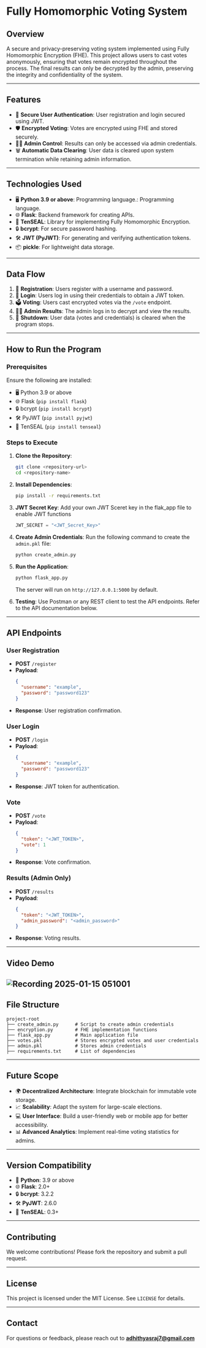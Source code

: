 # Fully Homomorphic Voting System

## Overview
A secure and privacy-preserving voting system implemented using Fully Homomorphic Encryption (FHE). This project allows users to cast votes anonymously, ensuring that votes remain encrypted throughout the process. The final results can only be decrypted by the admin, preserving the integrity and confidentiality of the system.

---

## Features
- 🔐 **Secure User Authentication**: User registration and login secured using JWT.
- 🛡️ **Encrypted Voting**: Votes are encrypted using FHE and stored securely.
- 🧑‍💼 **Admin Control**: Results can only be accessed via admin credentials.
- 🗑️ **Automatic Data Clearing**: User data is cleared upon system termination while retaining admin information.

---

## Technologies Used
- 🖥️ **Python 3.9 or above**: Programming language.: Programming language.
- 🌐 **Flask**: Backend framework for creating APIs.
- 🧬 **TenSEAL**: Library for implementing Fully Homomorphic Encryption.
- 🔒 **bcrypt**: For secure password hashing.
- 🛠️ **JWT (PyJWT)**: For generating and verifying authentication tokens.
- 📦 **pickle**: For lightweight data storage.

---

## Data Flow
1. 📝 **Registration**: Users register with a username and password.
2. 🔑 **Login**: Users log in using their credentials to obtain a JWT token.
3. 🗳️ **Voting**: Users cast encrypted votes via the `/vote` endpoint.
4. 🧑‍💼 **Admin Results**: The admin logs in to decrypt and view the results.
5. 💾 **Shutdown**: User data (votes and credentials) is cleared when the program stops.

---

## How to Run the Program

### Prerequisites
Ensure the following are installed:
- 🖥️ Python 3.9 or above
- 🌐 Flask (`pip install flask`)
- 🔒 bcrypt (`pip install bcrypt`)
- 🛠️ PyJWT (`pip install pyjwt`)
- 🧬 TenSEAL (`pip install tenseal`)

### Steps to Execute
1. **Clone the Repository**:
   ```bash
   git clone <repository-url>
   cd <repository-name>
   ```

2. **Install Dependencies**:
   ```bash
   pip install -r requirements.txt
   ```
   
3. **JWT Secret Key**:
   Add your own JWT Sceret key in the flak_app file to enable JWT functions
   ```flask_app.py
   JWT_SECRET = "<JWT_Secret_Key>"
   ```
   
4. **Create Admin Credentials**:
   Run the following command to create the `admin.pkl` file:
   ```bash
   python create_admin.py
   ```
   
5. **Run the Application**:
   ```bash
   python flask_app.py
   ```
   The server will run on `http://127.0.0.1:5000` by default.

6. **Testing**:
   Use Postman or any REST client to test the API endpoints. Refer to the API documentation below.

---

## API Endpoints

### **User Registration**
- **POST** `/register`
- **Payload**:
  ```json
  {
    "username": "example",
    "password": "password123"
  }
  ```
- **Response**: User registration confirmation.

### **User Login**
- **POST** `/login`
- **Payload**:
  ```json
  {
    "username": "example",
    "password": "password123"
  }
  ```
- **Response**: JWT token for authentication.

### **Vote**
- **POST** `/vote`
- **Payload**:
  ```json
  {
    "token": "<JWT_TOKEN>",
    "vote": 1
  }
  ```
- **Response**: Vote confirmation.

### **Results** (Admin Only)
- **POST** `/results`
- **Payload**:
  ```json
  {
    "token": "<JWT_TOKEN>",
    "admin_password": "<admin_password>"
  }
  ```
- **Response**: Voting results.

---
## Video Demo
![Recording 2025-01-15 051001](https://github.com/user-attachments/assets/2c639cc8-50f3-43ac-8345-95a689810836)
---
## File Structure
```
project-root
├── create_admin.py      # Script to create admin credentials
├── encryption.py        # FHE implementation functions
├── flask_app.py         # Main application file
├── votes.pkl            # Stores encrypted votes and user credentials
├── admin.pkl            # Stores admin credentials
├── requirements.txt     # List of dependencies
```

---

## Future Scope
- 🌍 **Decentralized Architecture**: Integrate blockchain for immutable vote storage.
- 📈 **Scalability**: Adapt the system for large-scale elections.
- 💻 **User Interface**: Build a user-friendly web or mobile app for better accessibility.
- 📊 **Advanced Analytics**: Implement real-time voting statistics for admins.

---

## Version Compatibility
- 🐍 **Python**: 3.9 or above
- 🌐 **Flask**: 2.0+
- 🔒 **bcrypt**: 3.2.2
- 🛠️ **PyJWT**: 2.6.0
- 🧬 **TenSEAL**: 0.3+

---

## Contributing
We welcome contributions! Please fork the repository and submit a pull request.

---
## License
This project is licensed under the MIT License. See `LICENSE` for details.

---
## Contact
For questions or feedback, please reach out to **adhithyasraj7@gmail.com**

